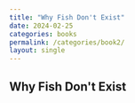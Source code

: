 ```yaml
---
title: "Why Fish Don't Exist"
date: 2024-02-25
categories: books
permalink: /categories/book2/
layout: single
---
```

## Why Fish Don't Exist